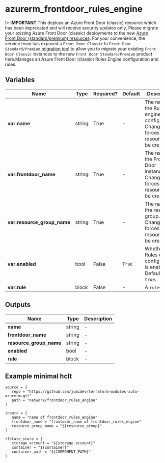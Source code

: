 # azurerm_frontdoor_rules_engine

!> **IMPORTANT** This deploys an Azure Front Door (classic) resource which has been deprecated and will receive security updates only. Please migrate your existing Azure Front Door (classic) deployments to the new [Azure Front Door (standard/premium) resources](https://registry.terraform.io/providers/hashicorp/azurerm/latest/docs/resources/cdn_frontdoor_custom_domain). For your convenience, the service team has exposed a `Front Door Classic` to `Front Door Standard/Premium` [migration tool](https://learn.microsoft.com/azure/frontdoor/tier-migration) to allow you to migrate your existing `Front Door Classic` instances to the new `Front Door Standard/Premium` product tiers.Manages an Azure Front Door (classic) Rules Engine configuration and rules.

## Variables

| Name | Type | Required? |  Default  |  Description |
| ---- | ---- | --------- |  ----------- | ----------- |
| **var.name** | string | True | -  |  The name of the Rules engine configuration. Changing this forces a new resource to be created. | 
| **var.frontdoor_name** | string | True | -  |  The name of the Front Door instance. Changing this forces a new resource to be created. | 
| **var.resource_group_name** | string | True | -  |  The name of the resource group. Changing this forces a new resource to be created. | 
| **var.enabled** | bool | False | `True`  |  Whether this Rules engine configuration is enabled? Defaults to `true`. | 
| **var.rule** | block | False | -  |  A `rule` block. | 



## Outputs

| Name | Type | Description |
| ---- | ---- | --------- | 
| **name** | string  | - | 
| **frontdoor_name** | string  | - | 
| **resource_group_name** | string  | - | 
| **enabled** | bool  | - | 
| **rule** | block  | - | 

## Example minimal hclt

```hcl
source = {
   repo = "https://github.com/jumidev/terraform-modules-auto-azurerm.git" 
   path = "network/frontdoor_rules_engine" 
}

inputs = {
   name = "name of frontdoor_rules_engine" 
   frontdoor_name = "frontdoor_name of frontdoor_rules_engine" 
   resource_group_name = "${resource_group}" 
}

tfstate_store = {
   storage_account = "${storage_account}" 
   container = "${container}" 
   container_path = "${COMPONENT_PATH}" 
}


```